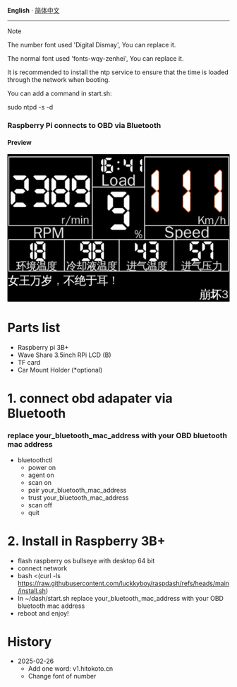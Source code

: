 __English__ · [简体中文](README.zh-CN.md)

---

> [!NOTE]  
> The number font used 'Digital Dismay', You can replace it.
> 
> The normal font used 'fonts-wqy-zenhei', You can replace it.
> 
> It is recommended to install the ntp service to ensure that the time is loaded through the network when booting. 
> 
> You can add a command in start.sh:
> 
> sudo ntpd -s -d


### Raspberry Pi connects to OBD via Bluetooth
#### Preview
![image.png](dash/image.png)

# Parts list
- Raspberry pi 3B+
- Wave Share 3.5inch RPi LCD (B)
- TF card
- Car Mount Holder (*optional)

# 1. connect obd adapater via Bluetooth
### replace your_bluetooth_mac_address with your OBD bluetooth mac address
- bluetoothctl
  - power on
  - agent on
  - scan on
  - pair your_bluetooth_mac_address
  - trust your_bluetooth_mac_address
  - scan off
  - quit

[//]: # (# 2. connect car with Screen &#40;*optional&#41;)

[//]: # (### apt install screen)

[//]: # (- screen /dev/rfcomm0)

[//]: # (  - ate0  <-- return ok)

[//]: # (  - atz)

[//]: # (  - atl1)

[//]: # (  - ath1)

[//]: # (  - atsp0  <-- use protocol auto, available protocols: 1,2,3,4,5,6,7,8,9,A)

[//]: # (  - 0100  <-- mode 01, pid 00, supported pids)

# 2. Install in Raspberry 3B+
- flash raspberry os bullseye with desktop 64 bit
- connect network
- bash <(curl -ls https://raw.githubusercontent.com/luckkyboy/raspdash/refs/heads/main/install.sh)
- In ~/dash/start.sh replace your_bluetooth_mac_address with your OBD bluetooth mac address
- reboot and enjoy!

# History
- 2025-02-26
  - Add one word: v1.hitokoto.cn 
  - Change font of number